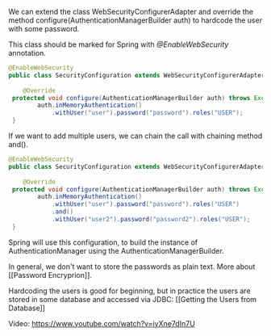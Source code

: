 We can extend the class WebSecurityConfigurerAdapter and override the method configure(AuthenticationManagerBuilder auth) to hardcode the user with some password.

This class should be marked for Spring with _@EnableWebSecurity_ annotation.

```java
@EnableWebSecurity  
public class SecurityConfiguration extends WebSecurityConfigurerAdapter {  
  
    @Override  
 protected void configure(AuthenticationManagerBuilder auth) throws Exception {  
        auth.inMemoryAuthentication()  
            .withUser("user").password("password").roles("USER");  
 }
```

If we want to add multiple users, we can chain the call with chaining method and().

```java
@EnableWebSecurity  
public class SecurityConfiguration extends WebSecurityConfigurerAdapter {  
  
    @Override  
 protected void configure(AuthenticationManagerBuilder auth) throws Exception {  
        auth.inMemoryAuthentication()  
            .withUser("user").password("password").roles("USER")  
            .and()  
            .withUser("user2").password("password2").roles("USER");  
 }
```

Spring will use this configuration, to build the instance of AuthenticationManager using the AuthenticationManagerBuilder.

In general, we don't want to store the passwords as plain text. More about [[Password Encryprion]].

Hardcoding the users is good for beginning, but in practice the users are stored in some database and accessed via JDBC: [[Getting the Users from Database]]

Video: https://www.youtube.com/watch?v=iyXne7dIn7U